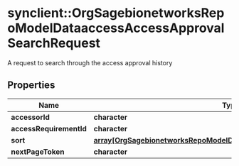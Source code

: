 # synclient::OrgSagebionetworksRepoModelDataaccessAccessApprovalSearchRequest

A request to search through the access approval history

## Properties
Name | Type | Description | Notes
------------ | ------------- | ------------- | -------------
**accessorId** | **character** |  | [optional] 
**accessRequirementId** | **character** |  | [optional] 
**sort** | [**array[OrgSagebionetworksRepoModelDataaccessAccessApprovalSearchSort]**](org.sagebionetworks.repo.model.dataaccess.AccessApprovalSearchSort.md) |  | [optional] 
**nextPageToken** | **character** |  | [optional] 


